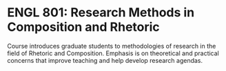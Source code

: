 # ENGL 801: Research Methods in Composition and Rhetoric

Course introduces graduate students to methodologies of research in the field of Rhetoric and Composition. Emphasis is on theoretical and practical concerns that improve teaching and help develop research agendas.